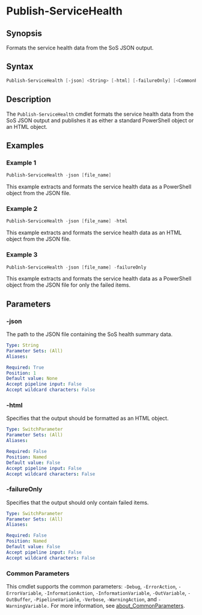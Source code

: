 # Publish-ServiceHealth

## Synopsis

Formats the service health data from the SoS JSON output.

## Syntax

```powershell
Publish-ServiceHealth [-json] <String> [-html] [-failureOnly] [<CommonParameters>]
```

## Description

The `Publish-ServiceHealth` cmdlet formats the service health data from the SoS JSON output and publishes it as either a standard PowerShell object or an HTML object.

## Examples

### Example 1

```powershell
Publish-ServiceHealth -json [file_name]
```

This example extracts and formats the service health data as a PowerShell object from the JSON file.

### Example 2

```powershell
Publish-ServiceHealth -json [file_name] -html
```

This example extracts and formats the service health data as an HTML object from the JSON file.

### Example 3

```powershell
Publish-ServiceHealth -json [file_name] -failureOnly
```

This example extracts and formats the service health data as a PowerShell object from the JSON file for only the failed items.

## Parameters

### -json

The path to the JSON file containing the SoS health summary data.

```yaml
Type: String
Parameter Sets: (All)
Aliases:

Required: True
Position: 1
Default value: None
Accept pipeline input: False
Accept wildcard characters: False
```

### -html

Specifies that the output should be formatted as an HTML object.

```yaml
Type: SwitchParameter
Parameter Sets: (All)
Aliases:

Required: False
Position: Named
Default value: False
Accept pipeline input: False
Accept wildcard characters: False
```

### -failureOnly

Specifies that the output should only contain failed items.

```yaml
Type: SwitchParameter
Parameter Sets: (All)
Aliases:

Required: False
Position: Named
Default value: False
Accept pipeline input: False
Accept wildcard characters: False
```

### Common Parameters

This cmdlet supports the common parameters: `-Debug`, `-ErrorAction`, `-ErrorVariable`, `-InformationAction`, `-InformationVariable`, `-OutVariable`, `-OutBuffer`, `-PipelineVariable`, `-Verbose`, `-WarningAction`, and `-WarningVariable.` For more information, see [about_CommonParameters](http://go.microsoft.com/fwlink/?LinkID=113216).

